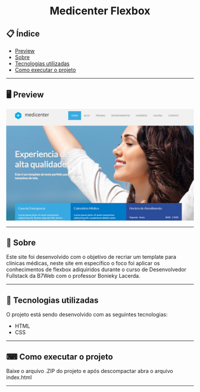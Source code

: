 <h1 align="center">
  Medicenter Flexbox
</h1>

## 📋 Índice

- [Preview](#-Preview)
- [Sobre](#-Sobre)
- [Tecnologias utilizadas](#-Tecnologias-utilizadas)
- [Como executar o projeto](#-Como-executar-o-projeto)

---

## 🖥 Preview

<p align="center">
  <img src="layout.png" width="700" >
</p>

---

## 📖 Sobre 

Este site foi desenvolvido com o objetivo de recriar um template para clínicas médicas, neste site em específico o foco foi aplicar os conhecimentos de flexbox adiquiridos durante o curso de Desenvolvedor Fullstack da B7Web com o professor Bonieky Lacerda.  

---

## 🚀 Tecnologias utilizadas
O projeto está sendo desenvolvido com as seguintes tecnologias:
- HTML
- CSS

---

## ⌨ Como executar o projeto

Baixe o arquivo .ZIP do projeto e após descompactar abra o arquivo index.html

---

